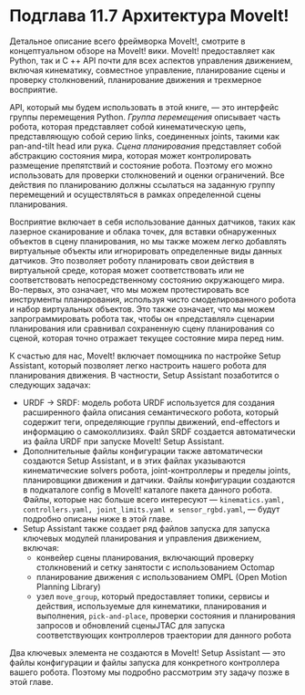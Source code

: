 # Подглава 11.7 Архитектура MoveIt!

Детальное описание всего фреймворка MoveIt!, смотрите в концептуальном обзоре на MoveIt! вики. MoveIt! предоставляет как Python, так и C ++ API почти для всех аспектов управления движением, включая кинематику, совместное управление, планирование сцены и проверку столкновений, планирование движения и трехмерное восприятие.

API, который мы будем использовать в этой книге, — это интерфейс группы перемещения Python. _Группа перемещения_ описывает часть робота, которая представляет собой кинематическую цепь, представляющую собой серию links, соединенных joints, такими как pan-and-tilt head или рука. _Сцена планирования_ представляет собой абстракцию состояния мира, которая может контролировать размещение препятствий и состояние робота. Поэтому его можно использовать для проверки столкновений и оценки ограничений. Все действия по планированию должны ссылаться на заданную группу перемещений и осуществляться в рамках определенной сцены планирования.

Восприятие включает в себя использование данных датчиков, таких как лазерное сканирование и облака точек, для вставки обнаруженных объектов в сцену планирования, но мы также можем легко добавлять виртуальные объекты или игнорировать определенные виды данных датчиков. Это позволяет роботу планировать свои действия в виртуальной среде, которая может соответствовать или не соответствовать непосредственному состоянию окружающего мира. Во-первых, это означает, что мы можем протестировать все инструменты планирования, используя чисто смоделированного робота и набор виртуальных объектов. Это также означает, что мы можем запрограммировать робота так, чтобы он «представлял» сценарии планирования или сравнивал сохраненную сцену планирования со сценой, которая точно отражает текущее состояние мира перед ним.

К счастью для нас, MoveIt! включает помощника по настройке Setup Assistant, который позволяет легко настроить нашего робота для планирования движения. В частности, Setup Assistant позаботится о следующих задачах:

* URDF → SRDF: модель робота URDF используется для создания расширенного файла описания семантического робота, который содержит теги, определяющие группы движений, end-effectors и информацию о самоколлизиях. Файл SRDF создается автоматически из файла URDF при запуске MoveIt! Setup Assistant.
* Дополнительные файлы конфигурации также автоматически создаются Setup Assistant, и в этих файлах указываются кинематические solvers робота, joint-контроллеры и пределы joints, планировщики движения и датчики. Файлы конфигурации создаются в подкаталоге config в MoveIt! каталоге пакета данного робота. Файлы, которые нас больше всего интересуют — `kinematics.yaml, controllers.yaml, joint_limits.yaml и sensor_rgbd.yaml`, — будут подробно описаны ниже в этой главе.
* Setup Assistant также создает ряд файлов запуска для запуска ключевых модулей планирования и управления движением, включая:
  * конвейер сцены планирования, включающий проверку столкновений и сетку занятости с использованием Octomap
  * планирование движения с использованием OMPL \(Open Motion Planning Library\)
  *  узел `move_group`, который предоставляет топики, сервисы и действия, используемые для кинематики, планирования и выполнения, `pick-and-place`, проверки состояния и планирования запросов и обновлений сценыJTAC для запуска соответствующих контроллеров траектории для данного робота

Два ключевых элемента не создаются в MoveIt! Setup Assistant — это файлы конфигурации и файлы запуска для конкретного контроллера вашего робота. Поэтому мы подробно рассмотрим эту задачу позже в этой главе.

